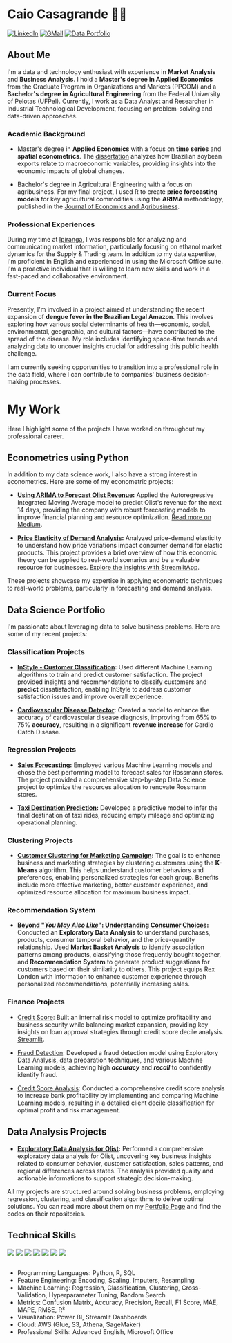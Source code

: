 # Caio Casagrande 👋🏼

[![LinkedIn](https://img.shields.io/badge/LinkedIn-0077B5?style=for-the-badge&logo=linkedin&logoColor=white)](https://www.linkedin.com/in/caiopc) [![GMail](https://img.shields.io/badge/Gmail-D14836?style=for-the-badge&logo=gmail&logoColor=white)](mailto:caiopcasagrande@gmail.com) [![Data Portfolio](https://img.shields.io/badge/Data%20Portfolio-222222?style=for-the-badge&logo=GitHub%20Pages&logoColor=white)](https://caiocasagrande.github.io/portfolio/)

## About Me

 I'm a data and technology enthusiast with experience in **Market Analysis** and **Business Analysis**. I hold a **Master's degree in Applied Economics** from the Graduate Program in Organizations and Markets (PPGOM) and a **Bachelor's degree in Agricultural Engineering** from the Federal University of Pelotas (UFPel). Currently, I work as a Data Analyst and Researcher in Industrial Technological Development, focusing on problem-solving and data-driven approaches.

### Academic Background

- Master's degree in **Applied Economics** with a focus on **time series** and **spatial econometrics**. The [dissertation](https://sucupira.capes.gov.br/sucupira/public/consultas/coleta/trabalhoConclusao/viewTrabalhoConclusao.jsf?id_trabalho=14649207) analyzes how Brazilian soybean exports relate to macroeconomic variables, providing insights into the economic impacts of global changes.

- Bachelor's degree in Agricultural Engineering with a focus on agribusiness. For my final project, I used R to create **price forecasting models** for key agricultural commodities using the **ARIMA** methodology, published in the [Journal of Economics and Agribusiness](https://doi.org/10.25070/rea.v20i3.14292).


### Professional Experiences

During my time at [Ipiranga](https://portal.ipiranga/), I was responsible for analyzing and communicating market information, particularly focusing on ethanol market dynamics for the Supply & Trading team. In addition to my data expertise, I'm proficient in English and experienced in using the Microsoft Office suite. 
I'm a proactive individual that is willing to learn new skills and work in a fast-paced and collaborative environment.

### Current Focus

Presently, I'm involved in a project aimed at understanding the recent expansion of **dengue fever in the Brazilian Legal Amazon**. This involves exploring how various social determinants of health—economic, social, environmental, geographic, and cultural factors—have contributed to the spread of the disease. My role includes identifying space-time trends and analyzing data to uncover insights crucial for addressing this public health challenge.

I am currently seeking opportunities to transition into a professional role in the data field, where I can contribute to companies' business decision-making processes.

# My Work

Here I highlight some of the projects I have worked on throughout my professional career. 

## Econometrics using Python

In addition to my data science work, I also have a strong interest in econometrics. Here are some of my econometric projects:

- **[Using ARIMA to Forecast Olist Revenue](https://github.com/caiocasagrande/arima_revenue):** Applied the Autoregressive Integrated Moving Average model to predict Olist's revenue for the next 14 days, providing the company with robust forecasting models to improve financial planning and resource optimization. [Read more on Medium](https://medium.com/@caiocasagrande/using-arima-in-python-to-forecast-olist-revenue-3e19fbe6e424).

- **[Price Elasticity of Demand Analysis](https://github.com/caiocasagrande/price_elasticity_of_demand):** Analyzed price-demand elasticity to understand how price variations impact consumer demand for elastic products. This project provides a brief overview of how this economic theory can be applied to real-world scenarios and be a valuable resource for businesses. [Explore the insights with StreamlitApp](https://price-elasticity-caio-casagrande.streamlit.app/). 

These projects showcase my expertise in applying econometric techniques to real-world problems, particularly in forecasting and demand analysis.

## Data Science Portfolio

I'm passionate about leveraging data to solve business problems. Here are some of my recent projects:

### Classification Projects

- **[InStyle - Customer Classification](https://github.com/caiocasagrande/instyle):** Used different Machine Learning algorithms to train and predict customer satisfaction. The project provided insights and recommendations to classify customers and **predict** dissatisfaction, enabling InStyle to address customer satisfaction issues and improve overall experience.

- **[Cardiovascular Disease Detector](https://github.com/caiocasagrande/cardiovascular_disease):** Created a model to enhance the accuracy of cardiovascular disease diagnosis, improving from 65% to 75% **accuracy**, resulting in a significant **revenue increase** for Cardio Catch Disease.

### Regression Projects

- **[Sales Forecasting](https://github.com/caiocasagrande/rossmann):** Employed various Machine Learning models and chose the best performing model to forecast sales for Rossmann stores. The project provided a comprehensive step-by-step Data Science project to optimize the resources allocation to renovate Rossmann stores.

- **[Taxi Destination Prediction](https://github.com/caiocasagrande/taxi):** Developed a predictive model to infer the final destination of taxi rides, reducing empty mileage and optimizing operational planning.

### Clustering Projects

- **[Customer Clustering for Marketing Campaign](https://github.com/caiocasagrande/mkt_campaign_clustering):** The goal is to enhance business and marketing strategies by clustering customers using the **K-Means** algorithm. This helps understand customer behaviors and preferences, enabling personalized strategies for each group. Benefits include more effective marketing, better customer experience, and optimized resource allocation for maximum business impact.

### Recommendation System

- **[Beyond "*You May Also Like*": Understanding Consumer Choices](https://github.com/caiocasagrande/customer_behavior):** Conducted an **Exploratory Data Analysis** to understand purchases, products, consumer temporal behavior, and the price-quantity relationship. Used **Market Basket Analysis** to identify association patterns among products, classifying those frequently bought together, and **Recommendation System** to generate product suggestions for customers based on their similarity to others. This project equips Rex London with information to enhance customer experience through personalized recommendations, potentially increasing sales.

### Finance Projects

- [Credit Score](https://github.com/caiocasagrande/bank_credit_score): Built an internal risk model to optimize profitability and business security while balancing market expansion, providing key insights on loan approval strategies through credit score decile analysis. [Streamlit](https://credit-scoring-bank-caio-casagrande.streamlit.app/).

- [Fraud Detection](https://github.com/caiocasagrande/fraud_detection): Developed a fraud detection model using Exploratory Data Analysis, data preparation techniques, and various Machine Learning models, achieving high ***accuracy*** and ***recall*** to confidently identify fraud.

- [Credit Score Analysis](https://github.com/caiocasagrande/credit_score): Conducted a comprehensive credit score analysis to increase bank profitability by implementing and comparing Machine Learning models, resulting in a detailed client decile classification for optimal profit and risk management.

## Data Analysis Projects

- **[Exploratory Data Analysis for Olist](https://github.com/caiocasagrande/olist_eda):** Performed a comprehensive exploratory data analysis for Olist, uncovering key business insights related to consumer behavior, customer satisfaction, sales patterns, and regional differences across states. The analysis provided quality and actionable informations to support strategic decision-making.

All my projects are structured around solving business problems, employing regression, clustering, and classification algorithms to deliver optimal solutions. You can read more about them on my [Portfolio Page](caiocasagrande.github.io/portfolio) and find the codes on their repositories.


## Technical Skills
<!-- Ferramentas -->
<div style="display: inline_block">
  <img align="center" src="https://img.shields.io/badge/Python-FFD43B?style=for-the-badge&logo=python&logoColor=blue" />
  <img align="center" src="https://img.shields.io/badge/R-276DC3?style=for-the-badge&logo=r&logoColor=white" />
  <img align="center" src="https://img.shields.io/badge/Sqlite-003B57?style=for-the-badge&logo=sqlite&logoColor=white" />
  <img align="center" src="https://img.shields.io/badge/VSCode-0078D4?style=for-the-badge&logo=visual%20studio%20code&logoColor=white" />
  <img align="center" src="https://img.shields.io/badge/Pandas-2C2D72?style=for-the-badge&logo=pandas&logoColor=white" />
  <img align="center" src="https://img.shields.io/badge/scikit_learn-F7931E?style=for-the-badge&logo=scikit-learn&logoColor=white" />
  <img align="center" src="https://img.shields.io/badge/Streamlit-FF4B4B?style=for-the-badge&logo=Streamlit&logoColor=white" />
</div>

<br/>

<!-- Skills -->
- Programming Languages: Python, R, SQL
- Feature Engineering: Encoding, Scaling, Imputers, Resampling
- Machine Learning: Regression, Classification, Clustering, Cross-Validation, Hyperparameter Tuning, Random Search
- Metrics: Confusion Matrix, Accuracy, Precision, Recall, F1 Score, MAE, MAPE, RMSE, R²
- Visualization: Power BI, Streamlit Dashboards
- Cloud: AWS (Glue, S3, Athena, SageMaker)
- Professional Skills: Advanced English, Microsoft Office


